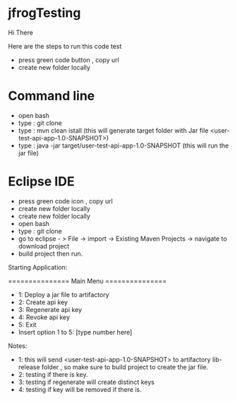 # jfrogTesting

Hi There


Here are the steps to run this code test 
- press green code button , copy url
- create new folder locally

# Command line #
- open bash
- type : git clone <copied url>
- type : mvn clean istall
(this will generate target folder with Jar file <user-test-api-app-1.0-SNAPSHOT>)
- type : java -jar target/user-test-api-app-1.0-SNAPSHOT
(this will run the jar file)



# Eclipse IDE #
- press green code icon , copy url
- create new folder locally <workspace>
- create new folder locally
- open bash
- type : git clone <copied url>
- go to eclipse  - > File -> import -> Existing Maven Projects -> navigate to download project
- build project then run.

Starting Application:

===============  Main Menu  ===============
- 1: Deploy a jar file to artifactory
- 2: Create api key
- 3: Regenerate api key
- 4: Revoke api key
- 5: Exit
- Insert option 1 to 5: [type number here]

Notes:
- 1: this will send <user-test-api-app-1.0-SNAPSHOT> to artifactory lib-release folder , so make sure to build project to create the jar file.
- 2: testing if there is key.
- 3: testing if regenerate will create distinct keys
- 4: testing if key will be removed if there is.
